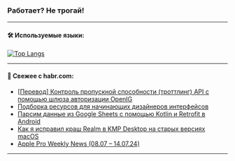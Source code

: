 ### Работает? Не трогай!

---
<!--
#### 🛠️ Technical stack:

![Java](https://img.shields.io/badge/Java-informational?logo=Oracle&style=flat&logoColor=white&color=FF4500)
![Kotlin](https://img.shields.io/badge/Kotlin-informational?logo=Kotlin&style=flat&logoColor=white&color=774D97)
![TS](https://img.shields.io/badge/TypeScript-informational?logo=typeScript&style=flat&logoColor=black&color=017acc)
![Python](https://img.shields.io/badge/Python-informational?logo=Python&style=flat&logoColor=black&color=ffdd54) <br>
![Spring](https://img.shields.io/badge/Spring-informational?logo=Spring&style=flat&logoColor=white&color=6DB33F) 
![SpringBoot](https://img.shields.io/badge/SpringBoot-informational?logo=SpringBoot&style=flat&logoColor=white&color=6DB33F)
![Nest](https://img.shields.io/badge/NestJS-informational?logo=NestJS&style=flat&logoColor=white&color=E0234E) 
![NodeJS](https://img.shields.io/badge/NodeJS-informational?logo=node.js&style=flat&logoColor=white&color=70A760)<br>
![PostgreSQL](https://img.shields.io/badge/PostgreSQL-informational?logo=PostgreSQL&style=flat&logoColor=white&color=DAA520)
![MongoDB](https://img.shields.io/badge/MongoDB-informational?logo=MongoDB&style=flat&logoColor=white&color=870000)
![Apache](https://img.shields.io/badge/Apache-informational?logo=apache&style=flat&logoColor=white&color=f74e28)

___ 
-->

#### 🛠️ Используемые языки:

[![Top Langs](https://github-readme-stats-u2qms2cxw-advtsettinggmailcoms-projects.vercel.app/api/top-langs/?username=zloylis&langs_count=10&hide_title=true&title_color=e6edf3&size_weight=0.5&count_weight=0.5&layout=compact&hide_progress=true&hide_border=true&theme=dracula)](https://github.com/zloylis)

<!---


####  :octocat:&nbsp;&nbsp; Статистика:

![GitHub stats](https://github-readme-stats-u2qms2cxw-advtsettinggmailcoms-projects.vercel.app/api?username=zloylis&show_icons=true&hide_border=true&theme=dracula&title_color=e6edf3&include_all_commits=true&count_private=true&hide_rank=false&hide_title=true&rank_icon=github)
-->
---

#### 💬 Свежее с habr.com:

<!-- BLOG-POST-LIST:START -->
- [[Перевод] Контроль пропускной способности &lpar;троттлинг&rpar; API c помощью шлюза авторизации OpenIG](https://habr.com/ru/articles/828826/?utm_source=habrahabr&utm_medium=rss&utm_campaign=828826)
- [Подборка ресурсов для начинающих дизайнеров интерфейсов](https://habr.com/ru/companies/yandex_praktikum/articles/826374/?utm_source=habrahabr&utm_medium=rss&utm_campaign=826374)
- [Парсим данные из Google Sheets с помощью Kotlin и Retrofit в Android](https://habr.com/ru/articles/828812/?utm_source=habrahabr&utm_medium=rss&utm_campaign=828812)
- [Как я исправил краш Realm в KMP Desktop на старых версиях macOS](https://habr.com/ru/articles/828808/?utm_source=habrahabr&utm_medium=rss&utm_campaign=828808)
- [Apple Pro Weekly News &lpar;08.07 – 14.07.24&rpar;](https://habr.com/ru/articles/828804/?utm_source=habrahabr&utm_medium=rss&utm_campaign=828804)
<!-- BLOG-POST-LIST:END -->

---
